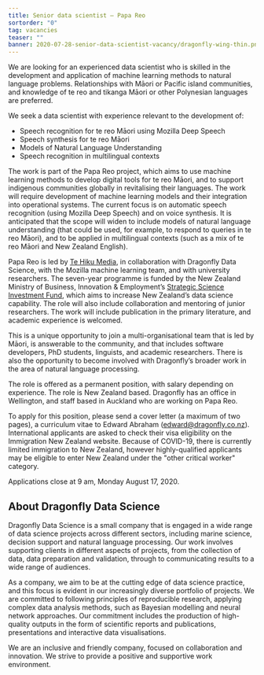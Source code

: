 ```yaml
---
title: Senior data scientist — Papa Reo
sortorder: "0"
tag: vacancies
teaser: ""
banner: 2020-07-28-senior-data-scientist-vacancy/dragonfly-wing-thin.png
---
```


We are looking for an experienced data scientist who is skilled in the
development and application of machine learning methods to natural language
problems.  Relationships with Māori or Pacific island communities, and
knowledge of te reo and tikanga Māori or other Polynesian languages are
preferred. 

We seek a data scientist with experience relevant to the development of:

* Speech recognition for te reo Māori using Mozilla Deep Speech
* Speech synthesis for te reo Māori
* Models of Natural Language Understanding 
* Speech recognition in multilingual contexts

The work is part of the Papa Reo project, which aims to use machine learning
methods to develop digital tools for te reo Māori, and to support indigenous
communities globally in revitalising their languages. The work will require
development of machine learning models and their integration into operational
systems. The current focus is on automatic speech recognition (using Mozilla
Deep Speech) and on voice synthesis. It is anticipated that the scope will widen
to include models of natural language understanding (that could be used, for
example, to respond to queries in te reo Māori), and to be applied in
multilingual contexts (such as a mix of te reo Māori and New Zealand English). 

Papa Reo is led by [Te Hiku Media](https://tehiku.nz), in collaboration with Dragonfly Data Science,
with the Mozilla machine learning team, and with university researchers. The
seven-year programme is funded by the New Zealand Ministry of Business,
Innovation & Employment’s [Strategic Science Investment Fund](https://www.mbie.govt.nz/science-and-technology/science-and-innovation/funding-information-and-opportunities/investment-funds/strategic-science-investment-fund/), 
which aims to increase New
Zealand’s data science capability. The role will also include collaboration and
mentoring of junior researchers. The work will include publication in the
primary literature, and academic experience is welcomed. 

This is a unique opportunity to join a multi-organisational team that is led by
Māori, is answerable to the community, and that includes software developers,
PhD students, linguists, and  academic researchers. There is also the
opportunity to become involved with Dragonfly’s broader work in the area of
natural language processing. 

The role is offered as a permanent position, with salary depending on
experience. The role is New Zealand based. Dragonfly has an office in
Wellington, and staff based in Auckland who are working on Papa Reo.

To apply for this position, please send a cover letter (a maximum of two pages),
a curriculum vitae to Edward Abraham
([edward@dragonfly.co.nz](edward@dragonfly.co.nz)). International applicants are asked to check their visa
eligibility on the Immigration New Zealand website. Because of COVID-19, there
is currently limited immigration to New Zealand, however highly-qualified
applicants may be eligible to enter New Zealand under the "other critical worker"
category.

Applications close at 9 am, Monday August 17, 2020.


## About Dragonfly Data Science

Dragonfly Data Science is a small company that is engaged in a wide range of
data science projects across different sectors, including marine science,
decision support and natural language processing. Our work involves supporting
clients in different aspects of projects, from the collection of data, data
preparation and validation, through to communicating results to a wide range of
audiences.

As a company, we aim to be at the cutting edge of data science practice, and
this focus is evident in our increasingly diverse portfolio of projects. We are
committed to following principles of reproducible research, applying complex
data analysis methods, such as Bayesian modelling  and neural network
approaches. Our commitment includes the production of high-quality outputs in
the form of scientific reports and publications, presentations and interactive
data visualisations.

We are an inclusive and friendly company, focused on collaboration and
innovation.  We strive to provide a positive and supportive work environment.


